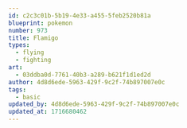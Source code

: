 ```yaml
---
id: c2c3c01b-5b19-4e33-a455-5feb2520b81a
blueprint: pokemon
number: 973
title: Flamigo
types:
  - flying
  - fighting
art:
  - 03ddba0d-7761-40b3-a289-b621f1d1ed2d
author: 4d8d6ede-5963-429f-9c2f-74b897007e0c
tags:
  - basic
updated_by: 4d8d6ede-5963-429f-9c2f-74b897007e0c
updated_at: 1716680462
---
```

